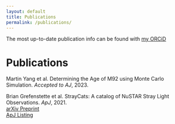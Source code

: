 ```yaml
---
layout: default
title: Publications
permalink: /publications/
---
```


The most up-to-date publication info can be found with <a href="https://orcid.org/0000-0002-5752-3780" target="_blank"> <i class="fab fa-orcid"></i>my ORCiD</a>

# Publications
Martin Yang et al. Determining the Age of M92 using Monte Carlo Simulation. *Accepted to AJ*, 2023.

Brian Grefenstette et al. StrayCats: A catalog of NuSTAR Stray Light Observations. *ApJ*, 2021.
<br><a href="https://arxiv.org/abs/2102.01236" target="_blank">arXiv Preprint</a>
<br><a href="https://iopscience.iop.org/article/10.3847/1538-4357/abe045" target="_blank">ApJ Listing</a>

